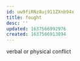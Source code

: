 ```yaml
---
id: uw9fiRNz8uj911ZXnb94x
title: fought
desc: ''
updated: 1637566992976
created: 1637566913894
---
```




verbal or physical conflict

